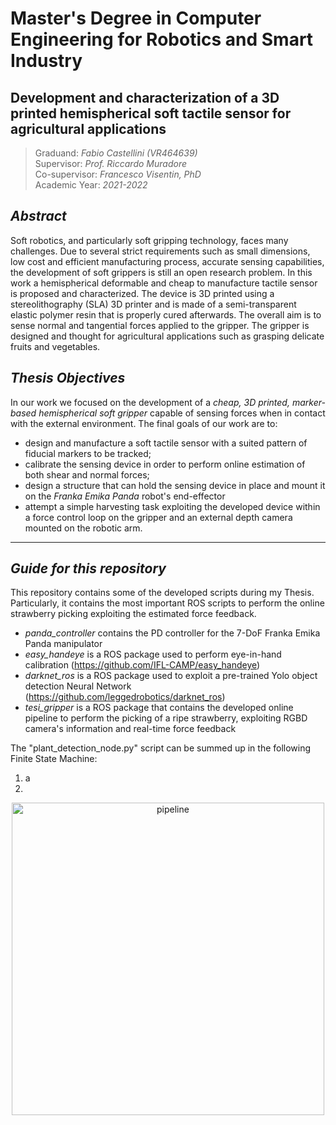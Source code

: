 # Master's Degree in Computer Engineering for Robotics and Smart Industry
## Development and characterization of a 3D printed hemispherical soft tactile sensor for agricultural applications

> Graduand: _Fabio Castellini (VR464639)_ <br />
> Supervisor: _Prof. Riccardo Muradore_ <br />
> Co-supervisor: _Francesco Visentin, PhD_ <br />
> Academic Year: _2021-2022_


## _Abstract_
Soft robotics, and particularly soft gripping technology, faces many challenges. Due to several strict requirements such as small dimensions, low cost and efficient manufacturing process, accurate sensing capabilities, the development of soft grippers is still an open research problem. In this work a hemispherical deformable and cheap to manufacture tactile sensor is proposed and characterized. The device is 3D printed using a stereolithography (SLA) 3D printer and is made of a semi-transparent elastic polymer resin that is properly cured afterwards. The overall aim is to sense normal and tangential forces applied to the gripper. The gripper is designed and thought for agricultural applications such as grasping delicate fruits and vegetables.


## _Thesis Objectives_
In our work we focused on the development of a _cheap, 3D printed, marker-based hemispherical soft gripper_ capable of sensing forces when in contact with the external environment. 
The final goals of our work are to: 
- design and manufacture a soft tactile sensor with a suited pattern of fiducial markers to be tracked; 
- calibrate the sensing device in order to perform online estimation of both shear and normal forces; 
- design a structure that can hold the sensing device in place and mount it on the _Franka Emika Panda_ robot's end-effector 
- attempt a simple harvesting task exploiting the developed device within a force control loop on the gripper and an external depth camera mounted on the robotic arm.

---------

## _Guide for this repository_
This repository contains some of the developed scripts during my Thesis. Particularly, it contains the most important ROS scripts to perform the online strawberry picking exploiting the estimated force feedback.

- _panda_controller_ contains the PD controller for the 7-DoF Franka Emika Panda manipulator
- _easy_handeye_ is a ROS package used to perform eye-in-hand calibration (https://github.com/IFL-CAMP/easy_handeye)
- _darknet_ros_ is a ROS package used to exploit a pre-trained Yolo object detection Neural Network (https://github.com/leggedrobotics/darknet_ros)
- _tesi_gripper_ is a ROS package that contains the developed online pipeline to perform the picking of a ripe strawberry, exploiting RGBD camera's information and real-time force feedback

The "plant_detection_node.py" script can be summed up in the following Finite State Machine:
1) a 
2)

<p align="center">
  <img src="https://user-images.githubusercontent.com/76775232/227550597-063986f5-8253-4870-8272-8c18b44be32f.png" alt="pipeline" width="500"/>
</p>





